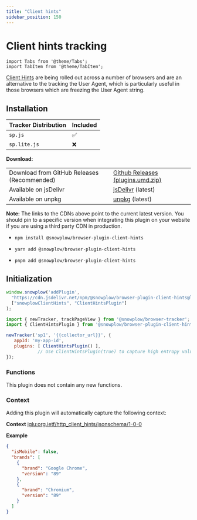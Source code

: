 ```yaml
---
title: "Client hints"
sidebar_position: 150
---
```


# Client hints tracking

```mdx-code-block
import Tabs from '@theme/Tabs';
import TabItem from '@theme/TabItem';
```

[Client Hints](https://www.chromium.org/updates/ua-ch) are being rolled out across a number of browsers and are an alternative to the tracking the User Agent, which is particularly useful in those browsers which are freezing the User Agent string.

## Installation

<Tabs groupId="platform" queryString>
  <TabItem value="js" label="JavaScript (tag)" default>

| Tracker Distribution | Included |
|----------------------|----------|
| `sp.js`              | ✅        |
| `sp.lite.js`         | ❌        |

**Download:**

<table class="has-fixed-layout"><tbody><tr><td>Download from GitHub Releases (Recommended)</td><td><a href="https://github.com/snowplow/snowplow-javascript-tracker/releases" target="_blank" rel="noreferrer noopener">Github Releases (plugins.umd.zip)</a></td></tr><tr><td>Available on jsDelivr</td><td><a href="https://cdn.jsdelivr.net/npm/@snowplow/browser-plugin-client-hints@latest/dist/index.umd.min.js" target="_blank" rel="noreferrer noopener">jsDelivr</a> (latest)</td></tr><tr><td>Available on unpkg</td><td><a href="https://unpkg.com/@snowplow/browser-plugin-client-hints@latest/dist/index.umd.min.js" target="_blank" rel="noreferrer noopener">unpkg</a> (latest)</td></tr></tbody></table>

**Note:** The links to the CDNs above point to the current latest version. You should pin to a specific version when integrating this plugin on your website if you are using a third party CDN in production.

  </TabItem>
  <TabItem value="browser" label="Browser (npm)">

- `npm install @snowplow/browser-plugin-client-hints`
- `yarn add @snowplow/browser-plugin-client-hints`
- `pnpm add @snowplow/browser-plugin-client-hints`


  </TabItem>
</Tabs>

## Initialization

<Tabs groupId="platform" queryString>
  <TabItem value="js" label="JavaScript (tag)" default>

```javascript
window.snowplow('addPlugin', 
  "https://cdn.jsdelivr.net/npm/@snowplow/browser-plugin-client-hints@latest/dist/index.umd.min.js",
  ["snowplowClientHints", "ClientHintsPlugin"]
);
```

  </TabItem>
  <TabItem value="browser" label="Browser (npm)">

```javascript
import { newTracker, trackPageView } from '@snowplow/browser-tracker';
import { ClientHintsPlugin } from '@snowplow/browser-plugin-client-hints';

newTracker('sp1', '{{collector_url}}', { 
   appId: 'my-app-id', 
   plugins: [ ClientHintsPlugin() ], 
            // Use ClientHintsPlugin(true) to capture high entropy values
});
```

  </TabItem>
</Tabs>

### Functions

This plugin does not contain any new functions.

### Context

Adding this plugin will automatically capture the following context:

**Context**                                                                                             [iglu:org.ietf/http_client_hints/jsonschema/1-0-0](https://github.com/snowplow/iglu-central/blob/master/schemas/org.ietf/http_client_hints/jsonschema/1-0-0) 

**Example**
```json
{
  "isMobile": false,
  "brands": [
    {
      "brand": "Google Chrome",
      "version": "89"
    },
    {
      "brand": "Chromium",
      "version": "89"
    }
  ]
}
```

